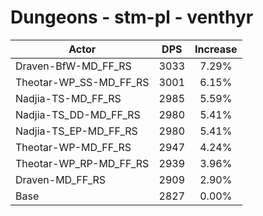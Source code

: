 # Dungeons - stm-pl - venthyr
| Actor | DPS | Increase |
|---|:---:|:---:|
|Draven-BfW-MD_FF_RS|3033|7.29%|
|Theotar-WP_SS-MD_FF_RS|3001|6.15%|
|Nadjia-TS-MD_FF_RS|2985|5.59%|
|Nadjia-TS_DD-MD_FF_RS|2980|5.41%|
|Nadjia-TS_EP-MD_FF_RS|2980|5.41%|
|Theotar-WP-MD_FF_RS|2947|4.24%|
|Theotar-WP_RP-MD_FF_RS|2939|3.96%|
|Draven-MD_FF_RS|2909|2.90%|
|Base|2827|0.00%|
